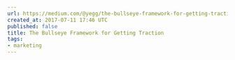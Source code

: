 ```yaml
---
url: https://medium.com/@yegg/the-bullseye-framework-for-getting-traction-ef49d05bfd7e
created_at: 2017-07-11 17:46 UTC
published: false
title: The Bullseye Framework for Getting Traction
tags:
- marketing
---
```



